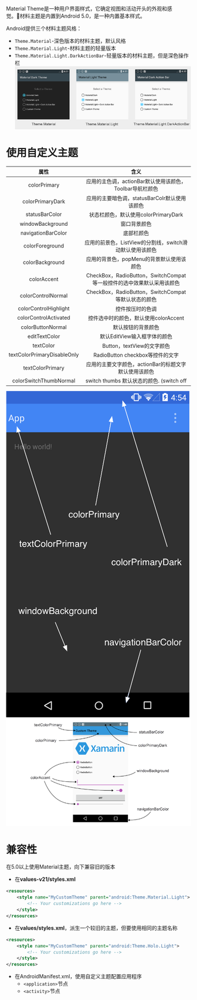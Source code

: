 
Material Theme是一种用户界面样式，它确定视图和活动开头的外观和感觉。材料主题是内置到Android 5.0，是一种内置基本样式。

Android提供三个材料主题风格：
- `Theme.Material`-深色版本的材料主题，默认风格
- `Theme.Material.Light`-材料主题的轻量版本
- `Theme.Material.Light.DarkActionBar`-轻量版本的材料主题，但是深色操作栏
![three-flavors-sml](../img/three-flavors-sml.png)

# 使用自定义主题
|属性|含义|
|:---:|:---:|
|colorPrimary|应用的主色调，actionBar默认使用该颜色，Toolbar导航栏颜色|
|colorPrimaryDark|应用的主要暗色调，statusBarColr默认使用该颜色|
|statusBarColor|状态栏颜色，默认使用colorPrimaryDark|
|windowBackground|窗口背景颜色|
|navigationBarColor|底部栏颜色|
|colorForeground|应用的前景色，ListView的分割线，switch滑动默认使用该颜色|
|colorBackground|应用的背景色，popMenu的背景默认使用该颜色|
|colorAccent|CheckBox，RadioButton，SwitchCompat等一般控件的选中效果默认采用该颜色|
|colorControlNormal|CheckBox，RadioButton，SwitchCompat等默认状态的颜色|
|colorControlHighlight|控件按压时的色调|
|colorControlActivated|控件选中时的颜色，默认使用colorAccent|
|colorButtonNormal|默认按钮的背景颜色|
|editTextColor |默认EditView输入框字体的颜色|
|textColor|Button，textView的文字颜色|
|textColorPrimaryDisableOnly|RadioButton checkbox等控件的文字|
|textColorPrimary|应用的主要文字颜色，actionBar的标题文字默认使用该颜色|
|colorSwitchThumbNormal|switch thumbs 默认状态的颜色. (switch off|

![color_theme](../img/color_theme.png)
![screen-attributes-sml](../img/screen-attributes-sml.png)


# 兼容性
在5.0以上使用Material主题，向下兼容旧的版本

- 在**values-v21/styles.xml**
```xml
<resources>
    <style name="MyCustomTheme" parent="android:Theme.Material.Light">
        <!-- Your customizations go here -->
    </style>
</resources>
```
- 在**values/styles.xml**，派生一个较旧的主题，但要使用相同的主题名称
```xml
<resources>
    <style name="MyCustomTheme" parent="android:Theme.Holo.Light">
        <!-- Your customizations go here -->
    </style>
</resources>
```

- 在AndroidManifest.xml，使用自定义主题配置应用程序
    - `<application>`节点
    - `<activity>`节点

